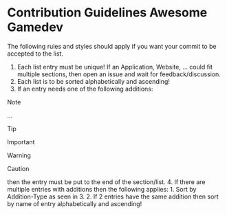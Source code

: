 # Contribution Guidelines Awesome Gamedev

The following rules and styles should apply if you want your commit to be accepted to the list.

1. Each list entry must be unique! If an Application, Website, ... could fit multiple sections, then open an issue and wait for feedback/discussion.
2. Each list is to be sorted alphabetically and ascending!
3. If an entry needs one of the following additions:
> [!NOTE]
> ...

> [!TIP]

> [!IMPORTANT]

> [!WARNING]

> [!CAUTION]

then the entry must be put to the end of the section/list.
4. If there are multiple entries with additions then the following applies:
    1. Sort by Addition-Type as seen in 3.
    2. If 2 entries have the same addition then sort by name of entry alphabetically and ascending!